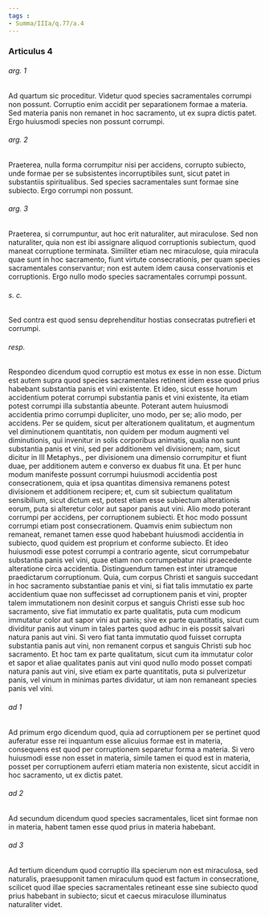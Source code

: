```yaml
---
tags : 
- Summa/IIIa/q.77/a.4
---
```


### Articulus 4

###### arg. 1
Ad quartum sic proceditur. Videtur quod species sacramentales corrumpi non possunt. Corruptio enim accidit per separationem formae a materia. Sed materia panis non remanet in hoc sacramento, ut ex supra dictis patet. Ergo huiusmodi species non possunt corrumpi.

###### arg. 2
Praeterea, nulla forma corrumpitur nisi per accidens, corrupto subiecto, unde formae per se subsistentes incorruptibiles sunt, sicut patet in substantiis spiritualibus. Sed species sacramentales sunt formae sine subiecto. Ergo corrumpi non possunt.

###### arg. 3
Praeterea, si corrumpuntur, aut hoc erit naturaliter, aut miraculose. Sed non naturaliter, quia non est ibi assignare aliquod corruptionis subiectum, quod maneat corruptione terminata. Similiter etiam nec miraculose, quia miracula quae sunt in hoc sacramento, fiunt virtute consecrationis, per quam species sacramentales conservantur; non est autem idem causa conservationis et corruptionis. Ergo nullo modo species sacramentales corrumpi possunt.

###### s. c.
Sed contra est quod sensu deprehenditur hostias consecratas putrefieri et corrumpi.

###### resp.
Respondeo dicendum quod corruptio est motus ex esse in non esse. Dictum est autem supra quod species sacramentales retinent idem esse quod prius habebant substantia panis et vini existente. Et ideo, sicut esse horum accidentium poterat corrumpi substantia panis et vini existente, ita etiam potest corrumpi illa substantia abeunte. Poterant autem huiusmodi accidentia primo corrumpi dupliciter, uno modo, per se; alio modo, per accidens. Per se quidem, sicut per alterationem qualitatum, et augmentum vel diminutionem quantitatis, non quidem per modum augmenti vel diminutionis, qui invenitur in solis corporibus animatis, qualia non sunt substantia panis et vini, sed per additionem vel divisionem; nam, sicut dicitur in III Metaphys., per divisionem una dimensio corrumpitur et fiunt duae, per additionem autem e converso ex duabus fit una. Et per hunc modum manifeste possunt corrumpi huiusmodi accidentia post consecrationem, quia et ipsa quantitas dimensiva remanens potest divisionem et additionem recipere; et, cum sit subiectum qualitatum sensibilium, sicut dictum est, potest etiam esse subiectum alterationis eorum, puta si alteretur color aut sapor panis aut vini. Alio modo poterant corrumpi per accidens, per corruptionem subiecti. Et hoc modo possunt corrumpi etiam post consecrationem. Quamvis enim subiectum non remaneat, remanet tamen esse quod habebant huiusmodi accidentia in subiecto, quod quidem est proprium et conforme subiecto. Et ideo huiusmodi esse potest corrumpi a contrario agente, sicut corrumpebatur substantia panis vel vini, quae etiam non corrumpebatur nisi praecedente alteratione circa accidentia. Distinguendum tamen est inter utramque praedictarum corruptionum. Quia, cum corpus Christi et sanguis succedant in hoc sacramento substantiae panis et vini, si fiat talis immutatio ex parte accidentium quae non suffecisset ad corruptionem panis et vini, propter talem immutationem non desinit corpus et sanguis Christi esse sub hoc sacramento, sive fiat immutatio ex parte qualitatis, puta cum modicum immutatur color aut sapor vini aut panis; sive ex parte quantitatis, sicut cum dividitur panis aut vinum in tales partes quod adhuc in eis possit salvari natura panis aut vini. Si vero fiat tanta immutatio quod fuisset corrupta substantia panis aut vini, non remanent corpus et sanguis Christi sub hoc sacramento. Et hoc tam ex parte qualitatum, sicut cum ita immutatur color et sapor et aliae qualitates panis aut vini quod nullo modo posset compati natura panis aut vini, sive etiam ex parte quantitatis, puta si pulverizetur panis, vel vinum in minimas partes dividatur, ut iam non remaneant species panis vel vini.

###### ad 1
Ad primum ergo dicendum quod, quia ad corruptionem per se pertinet quod auferatur esse rei inquantum esse alicuius formae est in materia, consequens est quod per corruptionem separetur forma a materia. Si vero huiusmodi esse non esset in materia, simile tamen ei quod est in materia, posset per corruptionem auferri etiam materia non existente, sicut accidit in hoc sacramento, ut ex dictis patet.

###### ad 2
Ad secundum dicendum quod species sacramentales, licet sint formae non in materia, habent tamen esse quod prius in materia habebant.

###### ad 3
Ad tertium dicendum quod corruptio illa specierum non est miraculosa, sed naturalis, praesupponit tamen miraculum quod est factum in consecratione, scilicet quod illae species sacramentales retineant esse sine subiecto quod prius habebant in subiecto; sicut et caecus miraculose illuminatus naturaliter videt.

